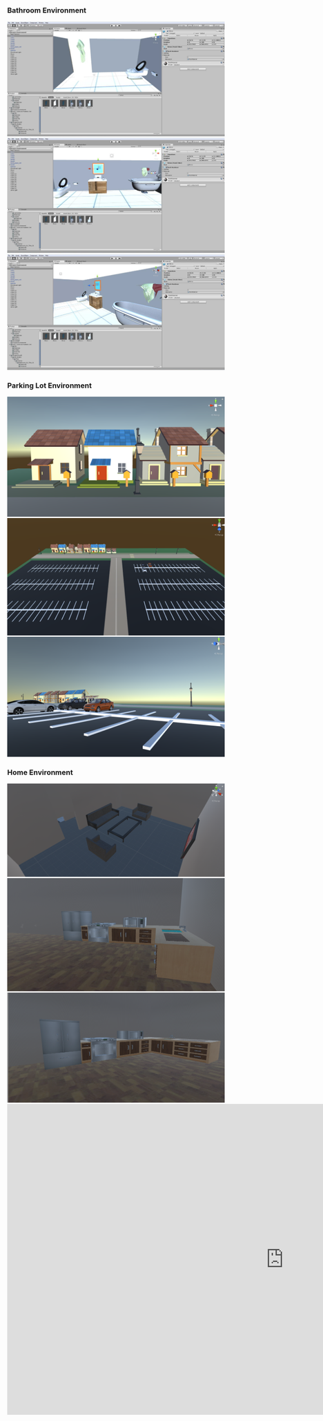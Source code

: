 ### Bathroom Environment
<img src="Environment Screenshots-1.jpg" />
<img src="Environment Screenshots1-1.jpg" />
<img src="Environment Screenshots2-1.jpg" />

### Parking Lot Environment
<img src="Screen Shot 2018-01-25 at 1.59.34 PM.png" />
<img src="Screen Shot 2018-01-25 at 2.21.21 PM.png" />
<img src="Screen Shot 2018-01-25 at 2.22.24 PM.png" />

### Home Environment
<img src="Copy of Living Room.PNG" />
<img src="Kitchen Parrallel view 2.PNG" />
<img src="Kitchen appliance view.PNG" />
<iframe width="1280" height="720" src="https://www.youtube.com/embed/yZbYtV4E4Zg?ecver=1" frameborder="0" allow="autoplay; encrypted-media" allowfullscreen></iframe>
